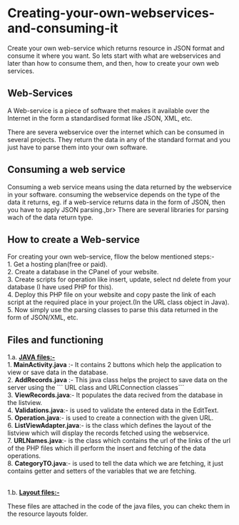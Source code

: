 # Creating-your-own-webservices-and-consuming-it
Create your own web-service which returns resource in JSON format and consume it where you want.
So lets start with what are webservices and later than how to consume them, and then, how to create your own web services.
<br>
<h2> Web-Services</h2>
A Web-service is a piece of software  thet makes it available over the Internet in the form a standardised format like JSON, XML, etc.<br>

There are severa webservice over the internet which can be consumed in several projects. They return the data in any of the standard format and you just have to parse them into your own software.<br>

<h2> Consuming a web service</h2>
Consuming a web service means using the data returned by the webservice in your software. consuming the webservice depends on the type of the  data it returns, eg. if a web-service returns data in the form of JSON, then you have to apply JSON parsing.,br>
There are several libraries for parsing wach of the data return type.
<h2> How to create a Web-service</h2>
For creating your own web-service, fllow the below mentioned steps:-<br>
1.  Get a hosting plan(free or paid).<br>
2.  Create a database in the CPanel of your website.<br>
3.  Create scripts for operation like insert, update, select nd delete from your database (I have used PHP for this).<br>
4.  Deploy this PHP file on your website and copy paste the link of each script at the required place in your project.(In the URL class object in Java).<br>
5.  Now simply use the parsing classes to parse this data returned in the form of JSON/XML, etc.<br>

<h2> Files and functioning</h2>
1.a.  <u><b>JAVA files:-</b></u><br>
1. <b>MainActivity.java</b> :- It contains 2 buttons which help the application to view or save data in the database.<br>
2. <b>AddRecords.java</b> :- This java class helps the project to save data on the server using the 
   ``` URL class and URLConnection classes``` <br>
3.  <b>ViewRecords.java</b>:-  It populates the data recived from the database in the listview.<br>
4.  <b>Validations.java</b>:- is used to validate the entered data in the EditText.<br>
5.  <b>Operation.java</b>:- is used to create a connection with the given URL. <br>
6.  <b>ListViewAdapter.java</b>:- is the class which defines the layout of the listview which will display the records fetched using the webservice.<br>
7.  <b>URLNames.java</b>:-   is the class which contains the url of the links of the url of the PHP files which ill perform the insert  and fetching of the data operations.<br>
8.  <b>CategoryTO.java</b>:- is used to tell the data which we are fetching, it just contains getter and setters of the variables that we are fetching.<br>
<br>

1.b. <u><b>Layout files:-</b></u><br>

These files are attached in the code of the java files, you can chekc them in the resource layouts folder.
